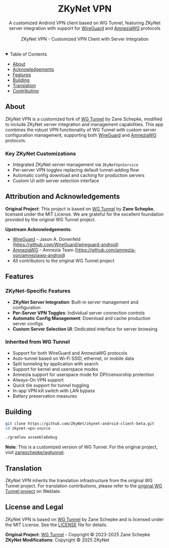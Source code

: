 <h1 align="center">
ZKyNet VPN
</h1>

<div align="center">

A customized Android VPN client based on WG Tunnel, featuring ZKyNet server integration
with support for [WireGuard](https://www.wireguard.com/) and [AmneziaWG](https://docs.amnezia.org/documentation/amnezia-wg/) protocols
<br />
<br />
ZKyNet VPN - Customized VPN Client with Server Integration

</div>

<br/>

<div align="center">

<!-- ZKyNet VPN - Custom VPN Client -->

</div>

<div align="center">

<!-- Community links removed for ZKyNet VPN custom implementation -->
</div>

<details open="open">
<summary>Table of Contents</summary>

- [About](#about)
- [Acknowledgements](#acknowledgements)
- [Features](#features)
- [Building](#building)
- [Translation](#translation)
- [Contributing](#contributing)

</details>

<div style="text-align: left;">

## About
ZKyNet VPN is a customized fork of [WG Tunnel](https://github.com/zaneschepke/wgtunnel) by Zane Schepke, modified to include ZKyNet server integration and management capabilities. This app combines the robust VPN functionality of WG Tunnel with custom server configuration management, supporting both [WireGuard](https://www.wireguard.com/) and [AmneziaWG](https://docs.amnezia.org/documentation/amnezia-wg/) protocols.

### Key ZKyNet Customizations
- Integrated ZKyNet server management via `ZKyNetVpnService`
- Per-server VPN toggles replacing default tunnel-adding flow
- Automatic config download and caching for production servers
- Custom UI with server selection interface

</div>

<div style="text-align: left;">

## Attribution and Acknowledgements

**Original Project**: This project is based on [WG Tunnel](https://github.com/zaneschepke/wgtunnel) by **Zane Schepke**, licensed under the MIT License. We are grateful for the excellent foundation provided by the original WG Tunnel project.

**Upstream Acknowledgements**:
- [WireGuard](https://www.wireguard.com/) - Jason A. Donenfeld (https://github.com/WireGuard/wireguard-android)
- [AmneziaWG](https://docs.amnezia.org/documentation/amnezia-wg/) - Amnezia Team (https://github.com/amnezia-vpn/amneziawg-android)
- All contributors to the original WG Tunnel project

</div>

<div style="text-align: left;">

## Features

### ZKyNet-Specific Features
* **ZKyNet Server Integration**: Built-in server management and configuration
* **Per-Server VPN Toggles**: Individual server connection controls
* **Automatic Config Management**: Download and cache production server configs
* **Custom Server Selection UI**: Dedicated interface for server browsing

### Inherited from WG Tunnel
* Support for both WireGuard and AmneziaWG protocols
* Auto-tunnel based on Wi-Fi SSID, ethernet, or mobile data
* Split tunneling by application with search
* Support for kernel and userspace modes
* Amnezia support for userspace mode for DPI/censorship protection
* Always-On VPN support
* Quick tile support for tunnel toggling
* In-app VPN kill switch with LAN bypass
* Battery preservation measures

## Building

```sh
git clone https://github.com/ZKyNet/zkynet-android-client-beta.git
cd zkynet-vpn-source
```

```sh
./gradlew assembleDebug
```

**Note**: This is a customized version of WG Tunnel. For the original project, visit [zaneschepke/wgtunnel](https://github.com/zaneschepke/wgtunnel).

## Translation

ZKyNet VPN inherits the translation infrastructure from the original WG Tunnel project. For translation contributions, please refer to the [original WG Tunnel project](https://github.com/zaneschepke/wgtunnel) on Weblate.

## License and Legal

ZKyNet VPN is based on [WG Tunnel](https://github.com/zaneschepke/wgtunnel) by Zane Schepke and is licensed under the MIT License. See the [LICENSE](LICENSE) file for details.

**Original Project**: [WG Tunnel](https://github.com/zaneschepke/wgtunnel) - Copyright © 2023-2025 Zane Schepke  
**ZKyNet Modifications**: Copyright © 2025 ZKyNet
